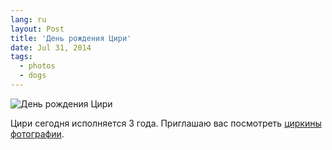 ```yaml
---
lang: ru
layout: Post
title: 'День рождения Цири'
date: Jul 31, 2014
tags:
  - photos
  - dogs
---
```


![День рождения Цири](photo://1261)

Цири сегодня исполняется 3 года. Приглашаю вас посмотреть [циркины фотографии](http://morning.photos/albums/saluki/).
